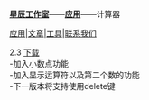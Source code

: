 [**星辰工作室**](https://schlibra.github.io/Stars-Studios)——[**应用**](https://schlibra.github.io/Stars-Studios/application)——计算器

[应用](https://schlibra.github.io/Stars-Studios/application)|[文章](https://schlibra.github.io/Stars-Studios/article)|[工具](https://schlibra.github.io/Stars-Studios/other)|[联系我们](https://schlibra.github.io/Stars-Studios/catchus)

2.3 [下载](https://schlibra.github.io/Stars-Studios/jsq/version/jsq2.3.apk)
<br>-加入小数点功能
<br>-加入显示运算符以及第二个数的功能
<br>-下一版本将支持使用delete键
